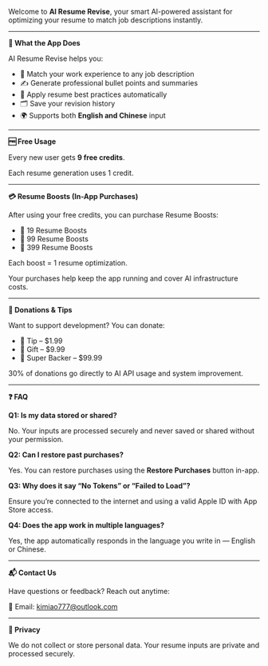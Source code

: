 Welcome to **AI Resume Revise**, your smart AI-powered assistant for optimizing your resume to match job descriptions instantly.

---

**🚀 What the App Does**

AI Resume Revise helps you:

- 🎯 Match your work experience to any job description
- ✍️ Generate professional bullet points and summaries
- 🧠 Apply resume best practices automatically
- 🗂️ Save your revision history
- 🌍 Supports both **English and Chinese** input

---

**🆓 Free Usage**

Every new user gets **9 free credits**.

Each resume generation uses 1 credit.

---

**💳 Resume Boosts (In-App Purchases)**

After using your free credits, you can purchase Resume Boosts:

- 💙 19 Resume Boosts
- 💎 99 Resume Boosts
- 🚀 399 Resume Boosts

Each boost = 1 resume optimization.

Your purchases help keep the app running and cover AI infrastructure costs.

---

**🎁 Donations & Tips**

Want to support development? You can donate:

- 💖 Tip – $1.99
- 🎁 Gift – $9.99
- 💎 Super Backer – $99.99

30% of donations go directly to AI API usage and system improvement.

---

**❓ FAQ**

**Q1: Is my data stored or shared?**

No. Your inputs are processed securely and never saved or shared without your permission.

**Q2: Can I restore past purchases?**

Yes. You can restore purchases using the **Restore Purchases** button in-app.

**Q3: Why does it say “No Tokens” or “Failed to Load”?**

Ensure you’re connected to the internet and using a valid Apple ID with App Store access.

**Q4: Does the app work in multiple languages?**

Yes, the app automatically responds in the language you write in — English or Chinese.

---

**📬 Contact Us**

Have questions or feedback? Reach out anytime:

📧 Email: [kimiao777@outlook.com](mailto:kimiao777@outlook.com)

---

**🔐 Privacy**

We do not collect or store personal data. Your resume inputs are private and processed securely.
